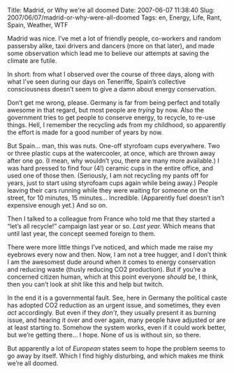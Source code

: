 Title: Madrid, or Why we're all doomed
Date: 2007-06-07 11:38:40
Slug: 2007/06/07/madrid-or-why-were-all-doomed
Tags: en, Energy, Life, Rant, Spain, Weather, WTF


Madrid was nice. I’ve met a lot of friendly people, co-workers and random
passersby alike, taxi drivers and dancers (more on that later), and made some
observation which lead me to believe our attempts at saving the climate are
futile.

In short: from what I observed over the course of three days, along with what
I’ve seen during our days on Teneriffe, Spain’s collective consciousness
doesn’t seem to give a damn about energy conservation.

Don’t get me wrong, please. Germany is far from being perfect and totally
awesome in that regard, but most people are _trying_ by now. Also the
government tries to get people to conserve energy, to recycle, to re-use
things. Hell, I remember the recycling ads from my childhood, so apparently
the effort is made for a good number of years by now.

But Spain… man, this was nuts. One-off styrofoam cups everywhere. Two or three
plastic cups at the watercooler, at once, which are thrown away after one go.
(I mean, why wouldn’t you, there are many more available.) I was hard pressed
to find four (4!) ceramic cups in the entire office, and used one of those
then. (Seriously, I am not recycling my pants off for years, just to start
using styrofoam cups again while being away.) People leaving their cars
running while they were waiting for someone on the street, for 10 minutes, 15
minutes… Incredible. (Apparently fuel doesn’t isn’t expensive enough yet.) And
so on.

Then I talked to a colleague from France who told me that they started a
“let’s all recycle!” campaign last year or so. _Last year._ Which means that
until last year, the concept seemed foreign to them.

There were more little things I’ve noticed, and which made me raise my
eyebrows every now and then. Now, I am not a tree hugger, and I don’t think I
am the awesomest dude around when it comes to energy conservation and reducing
waste (thusly reducing CO2 production). But if you’re a concerned citizen
human, which at this point everyone _should_ be, I think, then you can’t look
at shit like this and help but twitch.

In the end it is a governmental fault. See, here in Germany the political
caste has adopted CO2 reduction as an urgent issue, and sometimes, they even
_act_ accordingly. But even if they _don’t_, they usually present it as
burning issue, and hearing it over and over again, many people have adjusted
or are at least starting to. Somehow the system works, even if it could work
better, but we’re getting there… I hope. None of us is without sin, so there.

But apparently a lot of _European_ states seem to hope the problem seems to go
away by itself. Which I find highly disturbing, and which makes me think we’re
all doomed.
